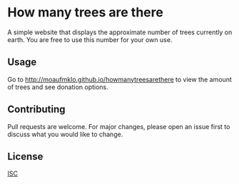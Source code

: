 # How many trees are there

A simple website that displays the approximate number of trees currently on earth. You are free to use this number for your own use.

## Usage

Go to <http://moaufmklo.github.io/howmanytreesarethere> to view the amount of trees and see donation options.

## Contributing

Pull requests are welcome. For major changes, please open an issue first to discuss what you would like to change.

## License

[ISC](https://choosealicense.com/licenses/isc/)
